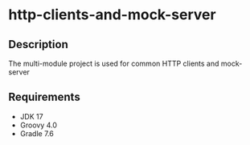 # http-clients-and-mock-server

## Description

The multi-module project is used for common HTTP clients and mock-server

## Requirements

- JDK 17
- Groovy 4.0
- Gradle 7.6
